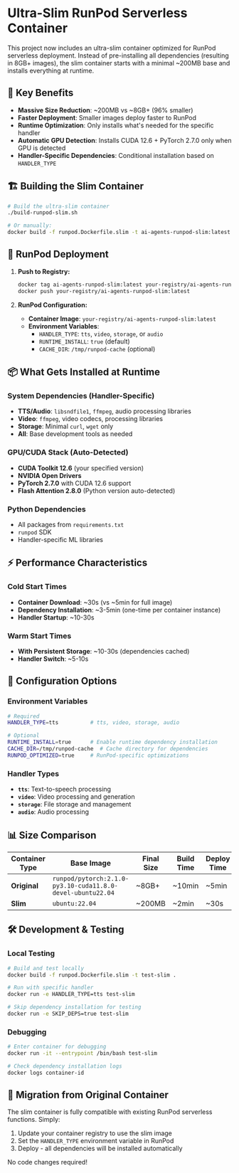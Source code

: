 # Ultra-Slim RunPod Serverless Container

This project now includes an ultra-slim container optimized for RunPod serverless deployment. Instead of pre-installing all dependencies (resulting in 8GB+ images), the slim container starts with a minimal ~200MB base and installs everything at runtime.

## 🎯 Key Benefits

- **Massive Size Reduction**: ~200MB vs ~8GB+ (96% smaller)
- **Faster Deployment**: Smaller images deploy faster to RunPod
- **Runtime Optimization**: Only installs what's needed for the specific handler
- **Automatic GPU Detection**: Installs CUDA 12.6 + PyTorch 2.7.0 only when GPU is detected
- **Handler-Specific Dependencies**: Conditional installation based on `HANDLER_TYPE`

## 🏗️ Building the Slim Container

```bash
# Build the ultra-slim container
./build-runpod-slim.sh

# Or manually:
docker build -f runpod.Dockerfile.slim -t ai-agents-runpod-slim:latest .
```

## 🚀 RunPod Deployment

1. **Push to Registry:**
   ```bash
   docker tag ai-agents-runpod-slim:latest your-registry/ai-agents-runpod-slim:latest
   docker push your-registry/ai-agents-runpod-slim:latest
   ```

2. **RunPod Configuration:**
   - **Container Image**: `your-registry/ai-agents-runpod-slim:latest`
   - **Environment Variables**:
     - `HANDLER_TYPE`: `tts`, `video`, `storage`, or `audio`
     - `RUNTIME_INSTALL`: `true` (default)
     - `CACHE_DIR`: `/tmp/runpod-cache` (optional)

## 📦 What Gets Installed at Runtime

### System Dependencies (Handler-Specific)
- **TTS/Audio**: `libsndfile1`, `ffmpeg`, audio processing libraries
- **Video**: `ffmpeg`, video codecs, processing libraries  
- **Storage**: Minimal `curl`, `wget` only
- **All**: Base development tools as needed

### GPU/CUDA Stack (Auto-Detected)
- **CUDA Toolkit 12.6** (your specified version)
- **NVIDIA Open Drivers**
- **PyTorch 2.7.0** with CUDA 12.6 support
- **Flash Attention 2.8.0** (Python version auto-detected)

### Python Dependencies
- All packages from `requirements.txt`
- `runpod` SDK
- Handler-specific ML libraries

## ⚡ Performance Characteristics

### Cold Start Times
- **Container Download**: ~30s (vs ~5min for full image)
- **Dependency Installation**: ~3-5min (one-time per container instance)
- **Handler Startup**: ~10-30s

### Warm Start Times
- **With Persistent Storage**: ~10-30s (dependencies cached)
- **Handler Switch**: ~5-10s

## 🔧 Configuration Options

### Environment Variables
```bash
# Required
HANDLER_TYPE=tts          # tts, video, storage, audio

# Optional
RUNTIME_INSTALL=true      # Enable runtime dependency installation
CACHE_DIR=/tmp/runpod-cache  # Cache directory for dependencies
RUNPOD_OPTIMIZED=true     # RunPod-specific optimizations
```

### Handler Types
- **`tts`**: Text-to-speech processing
- **`video`**: Video processing and generation  
- **`storage`**: File storage and management
- **`audio`**: Audio processing

## 📊 Size Comparison

| Container Type | Base Image | Final Size | Build Time | Deploy Time |
|----------------|------------|------------|------------|-------------|
| **Original** | `runpod/pytorch:2.1.0-py3.10-cuda11.8.0-devel-ubuntu22.04` | ~8GB+ | ~10min | ~5min |
| **Slim** | `ubuntu:22.04` | ~200MB | ~2min | ~30s |

## 🛠️ Development & Testing

### Local Testing
```bash
# Build and test locally
docker build -f runpod.Dockerfile.slim -t test-slim .

# Run with specific handler
docker run -e HANDLER_TYPE=tts test-slim

# Skip dependency installation for testing
docker run -e SKIP_DEPS=true test-slim
```

### Debugging
```bash
# Enter container for debugging
docker run -it --entrypoint /bin/bash test-slim

# Check dependency installation logs
docker logs container-id
```

## 🔄 Migration from Original Container

The slim container is fully compatible with existing RunPod serverless functions. Simply:

1. Update your container registry to use the slim image
2. Set the `HANDLER_TYPE` environment variable in RunPod
3. Deploy - all dependencies will be installed automatically

No code changes required!